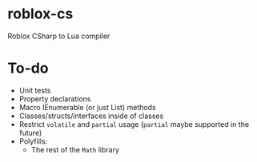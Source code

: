 # roblox-cs

Roblox CSharp to Lua compiler

# To-do
- Unit tests
- Property declarations
- Macro IEnumerable<T> (or just List<T>) methods
- Classes/structs/interfaces inside of classes
- Restrict `volatile` and `partial` usage (`partial` maybe supported in the future)
- Polyfills:
	- The rest of the `Math` library
